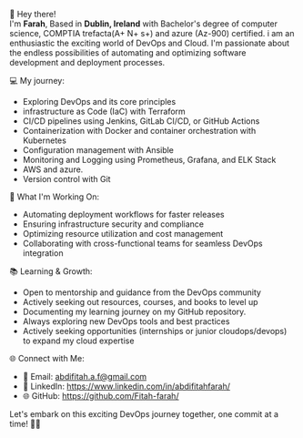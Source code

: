 👋 Hey there!  
I'm **Farah**, Based in **Dublin, Ireland** with Bachelor's degree of computer science, COMPTIA trefacta(A+ N+ s+) and azure (Az-900) certified. i am an enthusiastic the exciting world of DevOps and Cloud.
I'm passionate about the endless possibilities of automating and optimizing software development and               deployment processes.


💻 My journey:
- Exploring DevOps and its core principles
- infrastructure as Code (IaC) with Terraform
- CI/CD pipelines using Jenkins, GitLab CI/CD, or GitHub Actions
- Containerization with Docker and container orchestration with Kubernetes
- Configuration management with Ansible
- Monitoring and Logging using Prometheus, Grafana, and ELK Stack
- AWS and azure. 
- Version control with Git

🚀 What I'm Working On:
- Automating deployment workflows for faster releases
- Ensuring infrastructure security and compliance
- Optimizing resource utilization and cost management
- Collaborating with cross-functional teams for seamless DevOps integration

📚 Learning & Growth:
- Open to mentorship and guidance from the DevOps community
- Actively seeking out resources, courses, and books to level up
- Documenting my learning journey on my GitHub repository.
- Always exploring new DevOps tools and best practices
- Actively seeking opportunities (internships or junior cloudops/devops) to expand my cloud expertise

🌐 Connect with Me:
- 📧 Email: abdifitah.a.f@gmail.com
- 🔗 LinkedIn: https://www.linkedin.com/in/abdifitahfarah/
- 🌐 GitHub: https://github.com/Fitah-farah/

Let's embark on this exciting DevOps journey together, one commit at a time! 🚀💡
